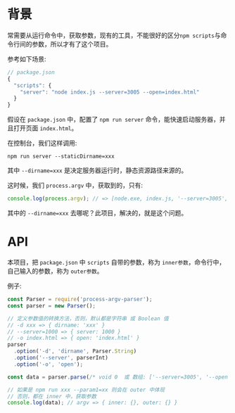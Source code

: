 # 背景
常需要从运行命令中，获取参数，现有的工具，不能很好的区分`npm scripts`与命令行间的参数，所以才有了这个项目。

参考如下场景:
```javascript
// package.json
{
  "scripts": {
    "server": "node index.js --server=3005 --open=index.html"
  }
}
```
假设在 `package.json` 中，配置了 `npm run server` 命令，能快速启动服务器，并且打开页面 `index.html`。

在控制台，我们这样调用:
```text
npm run server --staticDirname=xxx
```
其中 `--dirname=xxx` 是决定服务器运行时，静态资源路径来源的。

这时候，我们 `process.argv` 中，获取到的，只有:
```javascript
console.log(process.argv); // => [node.exe, index.js, '--server=3005', '--open=index.html']
```

其中的 `--dirname=xxx` 去哪呢？此项目，解决的，就是这个问题。

# API
本项目，把 `package.json` 中 `scripts` 自带的参数，称为 `inner参数`，命令行中，自己输入的参数，称为 `outer参数`。 

例子:
```javascript
const Parser = require('process-argv-parser');
const parser = new Parser();

// 定义参数值的转换方法，否则，默认都是字符串 或 Boolean 值
// -d xxx => { dirname: 'xxx' }
// --server=1000 => { server: 1000 }
// -o index.html => { open: 'index.html' }
parser
  .option('-d', 'dirname', Parser.String)
  .option('--server', parserInt)
  .option('-o', 'open');

const data = parser.parse(/* void 0  或 数组: ['--server=3005', '--open', 'index.html']*/);

// 如果是 npm run xxx --param1=xx 则会在 outer 中体现
// 否则，都在 inner 中，获取参数
console.log(data); // argv => { inner: {}, outer: {} }
```